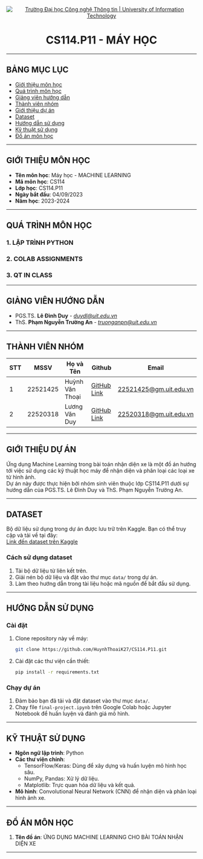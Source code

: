 

<p align="center">
  <a href="https://www.uit.edu.vn/" title="Trường Đại học Công nghệ Thông tin" style="border: 0;">
    <img src="https://i.imgur.com/WmMnSRt.png" alt="Trường Đại học Công nghệ Thông tin | University of Information Technology">
  </a>
</p>

<!-- Title -->
<h1 align="center"><b>CS114.P11 - MÁY HỌC</b></h1>

---

## BẢNG MỤC LỤC
* [Giới thiệu môn học](#gioi-thieu-mon-hoc)
* [Quá trình môn học](#qua-trinh-mon-hoc)
* [Giảng viên hướng dẫn](#giang-vien-huong-dan)
* [Thành viên nhóm](#thanh-vien-nhom)
* [Giới thiệu dự án](#gioi-thieu-du-an)
* [Dataset](#dataset)
* [Hướng dẫn sử dụng](#huong-dan-su-dung)
* [Kỹ thuật sử dụng](#ky-thuat-su-dung)
* [Đồ án môn học](#do-an-mon-hoc)

---

## GIỚI THIỆU MÔN HỌC
<a name="gioi-thieu-mon-hoc"></a>

* **Tên môn học**: Máy học - MACHINE LEARNING  
* **Mã môn học**: CS114  
* **Lớp học**: CS114.P11  
* **Ngày bắt đầu**: 04/09/2023  
* **Năm học**: 2023-2024  

---

## QUÁ TRÌNH MÔN HỌC
<a name="qua-trinh-mon-hoc"></a>

### 1. LẬP TRÌNH PYTHON
### 2. COLAB ASSIGNMENTS
### 3. QT IN CLASS

---

## GIẢNG VIÊN HƯỚNG DẪN
<a name="giang-vien-huong-dan"></a>

* PGS.TS. **Lê Đình Duy** - *duydl@uit.edu.vn*  
* ThS. **Phạm Nguyễn Trường An** - *truonganpn@uit.edu.vn*

---

## THÀNH VIÊN NHÓM
<a name="thanh-vien-nhom"></a>

| STT | MSSV     | Họ và Tên         | Github          | Email                   |
|-----|----------|-------------------|-----------------|-------------------------|
| 1   | 22521425 | Huỳnh Văn Thoại   | [GitHub Link](#) | 22521425@gm.uit.edu.vn  |
| 2   | 22520318 | Lương Văn Duy     | [GitHub Link](#) | 22520318@gm.uit.edu.vn  |

---

## GIỚI THIỆU DỰ ÁN
<a name="gioi-thieu-du-an"></a>

Ứng dụng Machine Learning trong bài toán nhận diện xe là một đồ án hướng tới việc sử dụng các kỹ thuật học máy để nhận diện và phân loại các loại xe từ hình ảnh.  
Dự án này được thực hiện bởi nhóm sinh viên thuộc lớp CS114.P11 dưới sự hướng dẫn của PGS.TS. Lê Đình Duy và ThS. Phạm Nguyễn Trường An.

---

## DATASET
<a name="dataset"></a>

Bộ dữ liệu sử dụng trong dự án được lưu trữ trên Kaggle. Bạn có thể truy cập và tải về tại đây:  
[Link đến dataset trên Kaggle](https://www.kaggle.com/datasets/hunhthoi/dataset-car)

### Cách sử dụng dataset
1. Tải bộ dữ liệu từ liên kết trên.  
2. Giải nén bộ dữ liệu và đặt vào thư mục `data/` trong dự án.  
3. Làm theo hướng dẫn trong tài liệu hoặc mã nguồn để bắt đầu sử dụng.  

---

## HƯỚNG DẪN SỬ DỤNG
<a name="huong-dan-su-dung"></a>

### Cài đặt
1. Clone repository này về máy:
   ```bash
   git clone https://github.com/HuynhThoaiK27/CS114.P11.git
   ```
2. Cài đặt các thư viện cần thiết:
   ```bash
   pip install -r requirements.txt
   ```

### Chạy dự án
1. Đảm bảo bạn đã tải và đặt dataset vào thư mục `data/`.
2. Chạy file `final-project.ipynb` trên Google Colab hoặc Jupyter Notebook để huấn luyện và đánh giá mô hình.

---

## KỸ THUẬT SỬ DỤNG
<a name="ky-thuat-su-dung"></a>

- **Ngôn ngữ lập trình**: Python  
- **Các thư viện chính**:
  - TensorFlow/Keras: Dùng để xây dựng và huấn luyện mô hình học sâu.  
  - NumPy, Pandas: Xử lý dữ liệu.  
  - Matplotlib: Trực quan hóa dữ liệu và kết quả.  
- **Mô hình**: Convolutional Neural Network (CNN) để nhận diện và phân loại hình ảnh xe.  

---

## ĐỒ ÁN MÔN HỌC
<a name="do-an-mon-hoc"></a>

1. **Tên đồ án**: ỨNG DỤNG MACHINE LEARNING CHO BÀI TOÁN NHẬN DIỆN XE  

---

